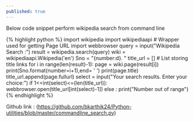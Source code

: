 ```yaml
---
published: true
---
```

Below code snippet perform wikipedia search from command line 

{% highlight python %}
import wikipedia 
import wikipediaapi                 # Wrapper used for getting Page URL 
import webbrowser
query = input("Wikipedia Search :")
result = wikipedia.search(query)
wiki = wikipediaapi.Wikipedia('en')
Sno = "{number:d}. "
title_url = []                     # List storing title links 
for i in range(len(result)-1):
    page = wiki.page(result[i])
    print(Sno.format(number=i+1),end= ' ')
    print(page.title)
    title_url.append(page.fullurl)
select = input("Your search results. Enter your choice:")
if 1<=int(select)<=(len(title_url)):
    webbrowser.open(title_url[int(select)-1])
else :
    print("Number out of range")
{% endhighlight %}

Github link : (https://github.com/bkarthik24/Python-utilities/blob/master/commandline_search.py)
